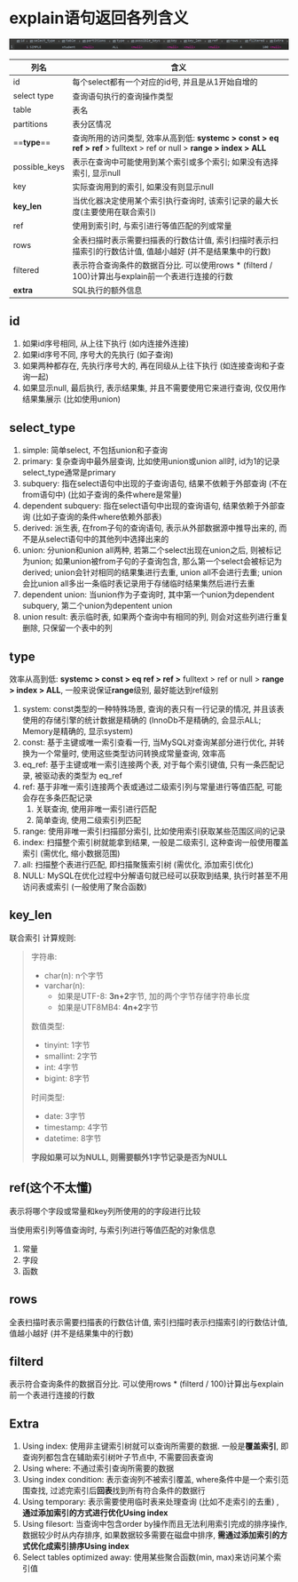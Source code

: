# explain语句返回各列含义

![image-20230621220752603](assets/image-20230621220752603.png)

| 列名          | 含义                                                         |
| ------------- | ------------------------------------------------------------ |
| id            | 每个select都有一个对应的id号, 并且是从1开始自增的            |
| select type   | 查询语句执行的查询操作类型                                   |
| table         | 表名                                                         |
| partitions    | 表分区情况                                                   |
| ==**type**==  | 查询所用的访问类型, 效率从高到低: **systemc > const > eq ref > ref** > fulltext > ref or null > **range > index > ALL** |
| possible_keys | 表示在查询中可能使用到某个索引或多个索引; 如果没有选择索引, 显示null |
| key           | 实际查询用到的索引, 如果没有则显示null                       |
| **key_len**   | 当优化器决定使用某个索引执行查询时, 该索引记录的最大长度(主要使用在联合索引) |
| ref           | 使用到索引时, 与索引进行等值匹配的列或常量                   |
| rows          | 全表扫描时表示需要扫描表的行数估计值, 索引扫描时表示扫描索引的行数估计值, 值越小越好 (并不是结果集中的行数) |
| filtered      | 表示符合查询条件的数据百分比. 可以使用rows * (filterd / 100)计算出与explain前一个表进行连接的行数 |
| **extra**     | SQL执行的额外信息                                            |

## id

1. 如果id序号相同, 从上往下执行 (如内连接外连接)
2. 如果id序号不同, 序号大的先执行 (如子查询)
3. 如果两种都存在, 先执行序号大的, 再在同级从上往下执行 (如连接查询和子查询一起)
4. 如果显示null, 最后执行, 表示结果集, 并且不需要使用它来进行查询, 仅仅用作结果集展示 (比如使用union)

## select_type

1. simple: 简单select, 不包括union和子查询
2. primary: 复杂查询中最外层查询, 比如使用union或union all时, id为1的记录select_type通常是primary
3. subquery: 指在select语句中出现的子查询语句, 结果不依赖于外部查询 (不在from语句中) (比如子查询的条件where是常量)
4. dependent subquery: 指在select语句中出现的查询语句, 结果依赖于外部查询 (比如子查询的条件where依赖外部表)
5. derived: 派生表, 在from子句的查询语句, 表示从外部数据源中推导出来的, 而不是从select语句中的其他列中选择出来的
6. union: 分union和union all两种, 若第二个select出现在union之后, 则被标记为union; 如果union被from子句的子查询包含, 那么第一个select会被标记为derived; union会针对相同的结果集进行去重, union all不会进行去重; union会比union all多出一条临时表记录用于存储临时结果集然后进行去重
7. dependent union: 当union作为子查询时, 其中第一个union为dependent subquery, 第二个union为depentent union
8. union result: 表示临时表, 如果两个查询中有相同的列, 则会对这些列进行重复删除, 只保留一个表中的列

## type

 效率从高到低: **systemc > const > eq ref > ref >** fulltext > ref or null > **range > index > ALL**, 一般来说保证**range**级别, 最好能达到ref级别

1. system: const类型的一种特殊场景, 查询的表只有一行记录的情况, 并且该表使用的存储引擎的统计数据是精确的 (InnoDb不是精确的, 会显示ALL; Memory是精确的, 显示system)
2. const: 基于主键或唯一索引查看一行, 当MySQL对查询某部分进行优化, 并转换为一个常量时, 使用这些类型访问转换成常量查询, 效率高
3. eq_ref: 基于主键或唯一索引连接两个表, 对于每个索引键值, 只有一条匹配记录, 被驱动表的类型为 eq_ref 
4. ref: 基于非唯一索引连接两个表或通过二级索引列与常量进行等值匹配, 可能会存在多条匹配记录
   1. 关联查询, 使用非唯一索引进行匹配
   2. 简单查询, 使用二级索引列匹配
5. range: 使用非唯一索引扫描部分索引, 比如使用索引获取某些范围区间的记录
6. index: 扫描整个索引树就能拿到结果, 一般是二级索引, 这种查询一般使用覆盖索引 (需优化, 缩小数据范围)
7. all: 扫描整个表进行匹配, 即扫描聚簇索引树 (需优化, 添加索引优化)
8. NULL: MySQL在优化过程中分解语句就已经可以获取到结果, 执行时甚至不用访问表或索引 (一般使用了聚合函数)

## key_len

联合索引 计算规则:

> 字符串: 
>
> * char(n): n个字节
> * varchar(n): 
>   * 如果是UTF-8: **3n+2**字节, 加的两个字节存储字符串长度
>   * 如果是UTF8MB4: **4n+2**字节
>
> 数值类型:
>
> * tinyint: 1字节
> * smallint: 2字节
> * int: 4字节
> * bigint: 8字节
>
> 时间类型:
>
> * date: 3字节
> * timestamp: 4字节
> * datetime: 8字节
>
> **字段如果可以为NULL, 则需要额外1字节记录是否为NULL**

## ref(这个不太懂)

表示将哪个字段或常量和key列所使用的的字段进行比较

当使用索引列等值查询时, 与索引列进行等值匹配的对象信息

1. 常量
2. 字段
3. 函数

## rows

全表扫描时表示需要扫描表的行数估计值, 索引扫描时表示扫描索引的行数估计值, 值越小越好 (并不是结果集中的行数)

## filterd

表示符合查询条件的数据百分比. 可以使用rows * (filterd / 100)计算出与explain前一个表进行连接的行数

## Extra

1. Using index: 使用非主键索引树就可以查询所需要的数据. 一般是**覆盖索引**, 即查询列都包含在辅助索引树叶子节点中, 不需要回表查询
2. Using where: 不通过索引查询所需要的数据
3. Using index condition: 表示查询列不被索引覆盖, where条件中是一个索引范围查找, 过滤完索引后**回表**找到所有符合条件的数据行
4. Using temporary: 表示需要使用临时表来处理查询 (比如不走索引的去重) , **通过添加索引的方式进行优化Using index** 
5. Using filesort: 当查询中包含order by操作而且无法利用索引完成的排序操作, 数据较少时从内存排序, 如果数据较多需要在磁盘中排序, **需通过添加索引的方式优化成索引排序Using index**
6. Select tables optimized away: 使用某些聚合函数(min, max)来访问某个索引值

